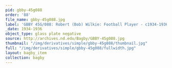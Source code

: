```yaml
---
pid: gbby-45g088
order: '88'
file_name: gbby-45g088.jpg
label: 'GBBY 45G/088: Robert (Bob) Wilkie: Football Player - c1934-1936'
_date: 1934-1936
object_type: glass plate negative
source: http://archives.nd.edu/Bagby/GBBY-45g088.jpg
thumbnail: "/img/derivatives/simple/gbby-45g088/thumbnail.jpg"
full: "/img/derivatives/simple/gbby-45g088/fullwidth.jpg"
layout: bagby_item
collection: bagby
---
```

